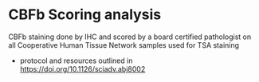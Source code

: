 # CBFb Scoring analysis

CBFb staining done by IHC and scored by a board certified pathologist on all Cooperative Human Tissue Network samples used for TSA staining
- protocol and resources outlined in https://doi.org/10.1126/sciadv.abj8002


